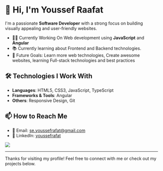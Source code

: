 # 👋 Hi, I'm Youssef Raafat

I'm a passionate **Software Developer** with a strong focus on building visually appealing and user-friendly websites.

- 👨‍💻 Currently Working On Web development using **JavaScript** and **Angular**
- 📚 Currently learning about Frontend and Backend technologies.
- 🎯 Future Goals: Learn more web technologies, Create awesome websites, learning Full-stack technologies and best practices

## 🛠️ Technologies I Work With

- **Languages**: HTML5, CSS3, JavaScript, TypeScript  
- **Frameworks & Tools**: Angular   
- **Others**: Responsive Design, Git

## 📫 How to Reach Me

- 📧 Email: [se.youssefrafat@gmail.com](mailto:se.youssefrafat@gmail.com)
- 💼 LinkedIn: [youssefrafat]([https://www.linkedin.com/in/YOUR-USERNAME](https://www.linkedin.com/in/youssef-raafat-695591203/))

<a href="https://www.linkedin.com/in/youssef-raafat-695591203/" target="_blank">
  <img src="https://img.shields.io/badge/LinkedIn-Connect-blue?style=for-the-badge&logo=linkedin" />
</a>

---

Thanks for visiting my profile! Feel free to connect with me or check out my projects below.
